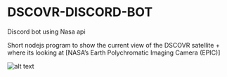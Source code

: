 # DSCOVR-DISCORD-BOT
Discord bot using Nasa api

Short nodejs program to show the current view of the DSCOVR satellite + where its looking at  [NASA’s Earth Polychromatic Imaging Camera (EPIC)]

![alt text](https://i.imgur.com/VUqA0mU.png)

